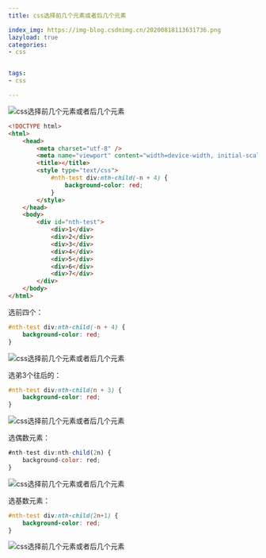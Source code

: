 ```yaml
---
title: css选择前几个元素或者后几个元素

index_img: https://img-blog.csdnimg.cn/20200818113631736.png
lazyload: true
categories:
- css


tags:
- css

---
```





![css选择前几个元素或者后几个元素](https://img-blog.csdnimg.cn/20200818113631736.png#pic_center)


```html
<!DOCTYPE html>
<html>
	<head>
		<meta charset="utf-8" />
		<meta name="viewport" content="width=device-width, initial-scale=1">
		<title></title>
		<style type="text/css">
			#nth-test div:nth-child(-n + 4) {
				background-color: red;
			}
		</style>
	</head>
	<body>
		<div id="nth-test">
			<div>1</div>
			<div>2</div>
			<div>3</div>
			<div>4</div>
			<div>5</div>
			<div>6</div>
			<div>7</div>
		</div>
	</body>
</html>
```
选前四个：

```css
#nth-test div:nth-child(-n + 4) {
	background-color: red;
}
```
![css选择前几个元素或者后几个元素](https://img-blog.csdnimg.cn/20200818114141705.png#pic_center)



选弟3个往后的：

```css
#nth-test div:nth-child(n + 3) {
	background-color: red;
}
```
![css选择前几个元素或者后几个元素](https://img-blog.csdnimg.cn/20200818114121550.png#pic_center)



选偶数元素：

```javascript
#nth-test div:nth-child(2n) {
	background-color: red;
}
```
![css选择前几个元素或者后几个元素](https://img-blog.csdnimg.cn/20200818113954116.png#pic_center)


选基数元素：

```css
#nth-test div:nth-child(2n+1) {
	background-color: red;
}
```

![css选择前几个元素或者后几个元素](https://img-blog.csdnimg.cn/20200818114032946.png#pic_center)




